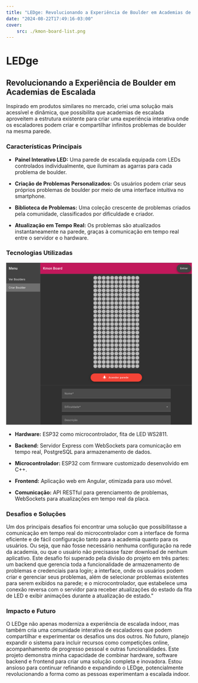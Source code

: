 ```yaml
---
title: "LEDge: Revolucionando a Experiência de Boulder em Academias de Escalada"
date: "2024-08-22T17:49:16-03:00"
cover:
    src: ./kmon-board-list.png
---
```


# LEDge
## Revolucionando a Experiência de Boulder em Academias de Escalada

Inspirado em produtos similares no mercado, criei uma solução mais acessível e dinâmica, que possibilita que academias de escalada aproveitem a estrutura existente para criar uma experiência interativa onde os escaladores podem criar e compartilhar infinitos problemas de boulder na mesma parede.

### **Características Principais**
- **Painel Interativo LED:** Uma parede de escalada equipada com LEDs controlados individualmente, que iluminam as agarras para cada problema de boulder.

- **Criação de Problemas Personalizados:** Os usuários podem criar seus próprios problemas de boulder por meio de uma interface intuitiva no smartphone.

- **Biblioteca de Problemas:** Uma coleção crescente de problemas criados pela comunidade, classificados por dificuldade e criador.

- **Atualização em Tempo Real:** Os problemas são atualizados instantaneamente na parede, graças à comunicação em tempo real entre o servidor e o hardware.

### **Tecnologias Utilizadas**

![pagina de criação de novo desafio](./kmon-board-criar.png)

- **Hardware:** ESP32 como microcontrolador, fita de LED WS2811.

- **Backend:** Servidor Express com WebSockets para comunicação em tempo real, PostgreSQL para armazenamento de dados.

- **Microcontrolador:** ESP32 com firmware customizado desenvolvido em C++.

- **Frontend:** Aplicação web em Angular, otimizada para uso móvel.

- **Comunicação:** API RESTful para gerenciamento de problemas, WebSockets para atualizações em tempo real da placa.

### **Desafios e Soluções**

Um dos principais desafios foi encontrar uma solução que possibilitasse a comunicação em tempo real do microcontrolador com a interface de forma eficiente e de fácil configuração tanto para a academia quanto para os usuários. Ou seja, que não fosse necessário nenhuma configuração na rede da academia, ou que o usuário não precisasse fazer download de nenhum aplicativo.
Este desafio foi superado pela divisão do projeto em três partes: um backend que gerencia toda a funcionalidade de armazenamento de problemas e credenciais para login; a interface, onde os usuários podem criar e gerenciar seus problemas, além de selecionar problemas existentes para serem exibidos na parede; e o microcontrolador, que estabelece uma conexão reversa com o servidor para receber atualizações do estado da fita de LED e exibir animações durante a atualização de estado."

### **Impacto e Futuro**

O LEDge não apenas moderniza a experiência de escalada indoor, mas também cria uma comunidade interativa de escaladores que podem compartilhar e experimentar os desafios uns dos outros. No futuro, planejo expandir o sistema para incluir recursos como competições online, acompanhamento de progresso pessoal e outras funcionalidades.
Este projeto demonstra minha capacidade de combinar hardware, software backend e frontend para criar uma solução completa e inovadora. Estou ansioso para continuar refinando e expandindo o LEDge, potencialmente revolucionando a forma como as pessoas experimentam a escalada indoor.
